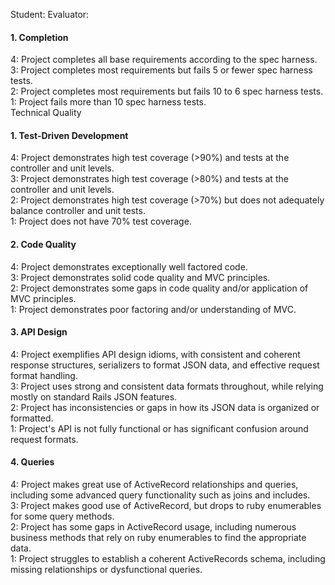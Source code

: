 
Student:
Evaluator:

#### 1. Completion

4: Project completes all base requirements according to the spec harness.  
3: Project completes most requirements but fails 5 or fewer spec harness tests.  
2: Project completes most requirements but fails 10 to 6 spec harness tests.  
1: Project fails more than 10 spec harness tests.  
Technical Quality

#### 1. Test-Driven Development

4: Project demonstrates high test coverage (>90%) and tests at the controller and unit levels.  
3: Project demonstrates high test coverage (>80%) and tests at the controller and unit levels.  
2: Project demonstrates high test coverage (>70%) but does not adequately balance controller and unit tests.  
1: Project does not have 70% test coverage.  

#### 2. Code Quality

4: Project demonstrates exceptionally well factored code.  
3: Project demonstrates solid code quality and MVC principles.  
2: Project demonstrates some gaps in code quality and/or application of MVC principles.  
1: Project demonstrates poor factoring and/or understanding of MVC.  

#### 3. API Design  

4: Project exemplifies API design idioms, with consistent and coherent response structures, serializers to format JSON data, and effective request format handling.  
3: Project uses strong and consistent data formats throughout, while relying mostly on standard Rails JSON features.  
2: Project has inconsistencies or gaps in how its JSON data is organized or formatted.  
1: Project's API is not fully functional or has significant confusion around request formats.  

#### 4. Queries

4: Project makes great use of ActiveRecord relationships and queries, including some advanced query functionality such as joins and includes.  
3: Project makes good use of ActiveRecord, but drops to ruby enumerables for some query methods.  
2: Project has some gaps in ActiveRecord usage, including numerous business methods that rely on ruby enumerables to find the appropriate data.  
1: Project struggles to establish a coherent ActiveRecords schema, including missing relationships or dysfunctional queries.
